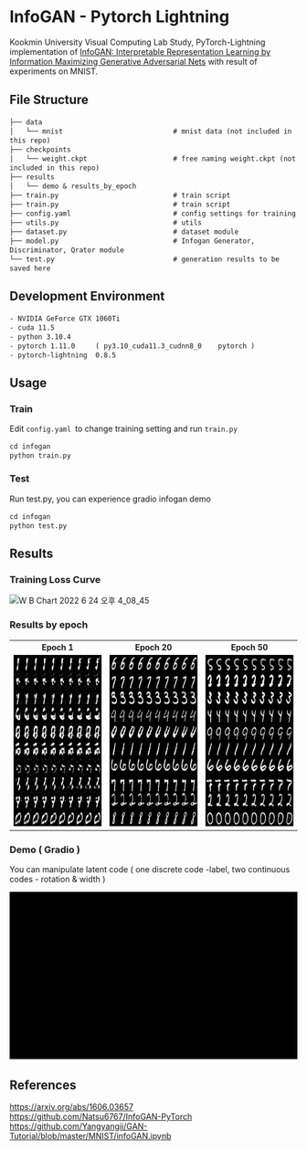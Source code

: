 # InfoGAN - Pytorch Lightning
Kookmin University Visual Computing Lab Study, PyTorch-Lightning implementation of [InfoGAN: Interpretable Representation Learning by Information Maximizing Generative Adversarial Nets](https://arxiv.org/abs/1606.03657) with result of experiments on MNIST.

## File Structure
```
├── data
│   └── mnist                           # mnist data (not included in this repo)
├── checkpoints
│   └── weight.ckpt                     # free naming weight.ckpt (not included in this repo)
├── results
│   └── demo & results_by_epoch        
├── train.py                            # train script
├── train.py                            # train script
├── config.yaml                         # config settings for training 
├── utils.py                            # utils
├── dataset.py                          # dataset module
├── model.py                            # Infogan Generator, Discriminator, Qrator module
└── test.py                             # generation results to be saved here

```

## Development Environment

```
- NVIDIA GeForce GTX 1060Ti
- cuda 11.5
- python 3.10.4
- pytorch 1.11.0     ( py3.10_cuda11.3_cudnn8_0    pytorch )
- pytorch-lightning  0.8.5                
```

## Usage
### Train
Edit `config.yaml `to change training setting and run `train.py`
```
cd infogan
python train.py 
```
### Test
Run test.py, you can experience gradio infogan demo
```
cd infogan
python test.py 
```

## Results
### Training Loss Curve
![W B Chart 2022  6  24  오후 4_08_45](https://user-images.githubusercontent.com/90104418/175482389-41d78c34-680e-4872-a305-be3355edf2e0.png)

### Results by epoch

<table align='center'>
<tr align='center'>
<th> Epoch 1 </th>
<th> Epoch 20 </th>
<th> Epoch 50 </th>
</tr>
<tr>
<td><img src = 'results/results_by_epoch/epoch1.png' height = '300'>
<td><img src = 'results/results_by_epoch/epoch20.png' height = '300'>
<td><img src = 'results/results_by_epoch/epoch50.png' height = '300'>
</tr>
</table>


### Demo ( Gradio )
You can manipulate latent code ( one discrete code -label, two continuous codes - rotation & width )
<p align="center"><img src='results/demo/demo.gif'/></p>


## References
https://arxiv.org/abs/1606.03657    
https://github.com/Natsu6767/InfoGAN-PyTorch    
https://github.com/Yangyangii/GAN-Tutorial/blob/master/MNIST/infoGAN.ipynb    
